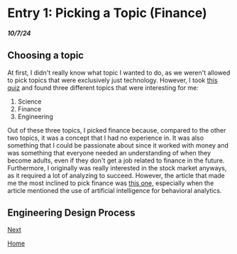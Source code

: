 # Entry 1: Picking a Topic (Finance)
##### 10/7/24

## Choosing a topic
At first, I didn't really know what topic I wanted to do, as we weren't allowed to pick topics that were exclusively just technology. However, I took [this quiz](http://explorecareers.com/career-quiz) and found three different topics that were interesting for me:  
1. Science  
2. Finance
3. Engineering
   
Out of these three topics, I picked finance because, compared to the other two topics, it was a concept that I had no experience in. It was also something that I could be passionate about since it worked with money and was something that everyone needed an understanding of when they become adults, even if they don't get a job related to finance in the future. Furthermore, I originally was really interested in the stock market anyways, as it required a lot of analyzing to succeed. However, the article that made me the most inclined to pick finance was [this one,](https://www.investopedia.com/terms/f/fintech.asp) especially when the article mentioned the use of artificial intelligence for behavioral analytics.

## Engineering Design Process

[Next](entry02.md)

[Home](../README.md)
